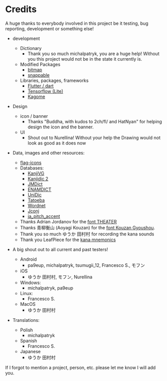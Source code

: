 # Credits

A huge thanks to everybody involved in this project be it testing, bug reporting, development or something else!

* development
  * Dictionary
    * Thank you so much michalpatryk, you are a huge help! Without you this project would not be in the state it currently is.
  * Modified Packages
    * [bitmap](https://github.com/renancaraujo/bitmap)
    * [snappable](https://github.com/MarcinusX/snappable)
  * Libraries, packages, frameworks
    * [Flutter / dart](https://github.com/flutter/flutter)
    * [Tensorflow (Lite)](https://github.com/tensorflow/tensorflow)
    * [Kagome](https://github.com/Kagami/kagome)
* Design
  * icon / banner
    * Thanks "Buddha, with kudos to 2ch/fl/ and HatNyan" for helping design the icon and the banner.
  * UI
    * Shout out to Nurellina! Without your help the Drawing would not look as good as it does now
* Data, images and other resources:
  * [flag-icons](https://github.com/lipis/flag-icons)
  * Databases:
    * [KanjiVG](https://kanjivg.tagaini.net/)
    * [Kanjidic 2](http://www.edrdg.org/wiki/index.php/KANJIDIC_Project)
    * [JMDict](https://www.edrdg.org/enamdict/enamdict_doc.html)
    * [ENAMDICT](https://www.edrdg.org/enamdict/enamdict_doc.html)
    * [UniDic](https://clrd.ninjal.ac.jp/unidic/)
    * [Tatoeba](https://tatoeba.org/en/)
    * [Wordnet](https://bond-lab.github.io/wnja/eng/index.html)
    * [Jconj](https://github.com/yamagoya/jconj)
    * [ja_pitch_accent](https://github.com/kishimoto-tsuneyo/ja_pitch_accent)
  * Thanks Adrian Jordanov for the [font THEATER](https://www.1001fonts.com/theater-font.html)
  * Thanks 青柳衡山 (Aoyagi Kouzan) for the [font Kouzan Gyoushou](https://www.freejapanesefont.com/kouzan-semi-cursive-brush-font/).
  * Thank you so much ゆうか 田村村 for recording the kana sounds
  * Thank you LeafPiece for the [kana mnemonics](https://commons.wikimedia.org/wiki/File:Japanese_Kana_Mnemonic_Chart.png#filelinks)

* A big shout out to all current and past testers!
  * Android
    * pa9eup, michalpatryk, tsumugii_12, Francesco S., モフン
  * iOS
    * ゆうか 田村村, モフン, Nurellina
  * Windows:
    * michalpatryk, pa9eup
  * Linux:
    * Francesco S.
  * MacOS
    * ゆうか 田村村
* Translations:
  * Polish
    * michalpatryk
  * Spanish
    * Francesco S.
  * Japanese
    * ゆうか 田村村

If I forgot to mention a project, person, etc. please let me know I will add you.
